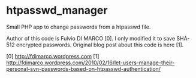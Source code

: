 htpasswd_manager
================

Small PHP app to change passwords from a htpasswd file.

Author of this code is Fulvio DI MARCO [0]. I only modified it to save SHA-512 encrypted passwords. Original blog post about this code is here [1].

[0] http://fdimarco.wordpress.com
[1] http://fdimarco.wordpress.com/2010/02/16/let-users-manage-their-personal-svn-passwords-based-on-htpasswd-authentication/
